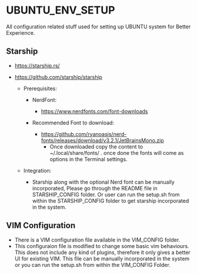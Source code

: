 # UBUNTU_ENV_SETUP #
All configuration related stuff used for setting up UBUNTU system for Better Experience.

## Starship ##

- https://starship.rs/
- https://github.com/starship/starship

    - Prerequisites:
	    - NerdFont:
			- https://www.nerdfonts.com/font-downloads

		- Recommended Font to download:
			- https://github.com/ryanoasis/nerd-fonts/releases/download/v3.2.1/JetBrainsMono.zip
			    - Once downloaded copy the content to ~/.local/share/fonts/ . once done the fonts
			    will come as options in the Terminal settings.

    - Integration:
        - Starship along with the optional Nerd font can be manually incorporated,
            Please go through the README file in STARSHIP_CONFIG folder.
            Or user can run the setup.sh from within the STARSHIP_CONFIG folder to
            get starship incorporated in the system.


## VIM Configuration ##

- There is a VIM configuration file available in the VIM_CONFIG folder.
- This configuraion file is modified to change some basic vim behaviours.
    This does not include any kind of plugins, therefore it only gives a better UI for existing VIM.
    This file can be manually incorporated in the system or you can run the setup.sh from within the
    VIM_CONFIG Folder.
